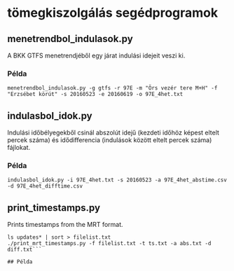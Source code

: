 # tömegkiszolgálás segédprogramok

## menetrendbol_indulasok.py

A BKK GTFS menetrendjéből egy járat indulási idejeit veszi ki.

### Példa
```menetrendbol_indulasok.py -g gtfs -r 97E -m "Örs vezér tere M+H" -f "Erzsébet körút" -s 20160523 -e 20160619 -o 97E_4het.txt```

## indulasbol_idok.py

Indulási időbélyegekből csinál abszolút idejű
(kezdeti időhöz képest eltelt percek száma) és idődifferencia 
(indulások között eltelt percek száma) fájlokat.

### Példa

```indulasbol_idok.py -i 97E_4het.txt -s 20160523 -a 97E_4het_abstime.csv -d 97E_4het_difftime.csv```

## print_timestamps.py

Prints timestamps from the MRT format.

```wget ftp://routeviews.org/route-views.sydney/bgpdata/2016.05/UPDATES/updates.20160501.*
ls updates* | sort > filelist.txt
./print_mrt_timestamps.py -f filelist.txt -t ts.txt -a abs.txt -d diff.txt```

## Példa
